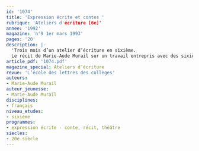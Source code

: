 ```yaml
---
id: '1074'
title: 'Expression écrite et contes '
rubrique: 'Ateliers d'écriture [6e]'
annee: '1992'
magazine: 'n°9 1er mars 1993'
pages: '20'
description: |-
  'Trois mois d’un atelier d’écriture en sixième.
  Le récit de Marie-Aude Murail sur un travail entrepris avec des sixièmes autour des « Contes, mythes et légendes »…'
article_pdf: '1074.pdf'
magazine_special: Ateliers d’écriture
revue: 'L’école des lettres des collèges'
auteurs:
- Marie-Aude Murail
auteur_jeunesse:
- Marie-Aude Murail
disciplines:
- français
niveau_etudes:
- sixième
programmes:
- expression écrite - conte, récit, théâtre
siecles:
- 20e siècle
---
```

